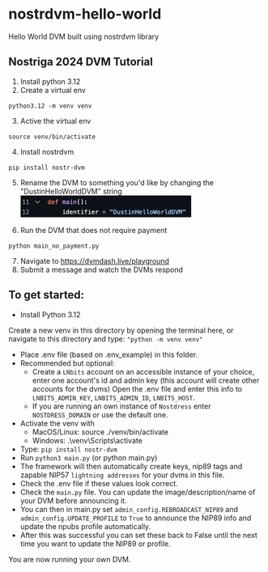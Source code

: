 # nostrdvm-hello-world
Hello World DVM built using nostrdvm library

## Nostriga 2024 DVM Tutorial

1. Install python 3.12 
2. Create a virtual env
```commandline
python3.12 -m venv venv
```
3. Active the virtual env
```commandline
source venv/bin/activate
```

4. Install nostrdvm
```commandline
pip install nostr-dvm
```

5. Rename the DVM to something you'd like by changing the "DustinHelloWorldDVM" string
![name_of_free_dvm.png](docs%2Fname_of_free_dvm.png)

6. Run the DVM that does not require payment
```commandline
python main_no_payment.py
```

7. Navigate to https://dvmdash.live/playground
8. Submit a message and watch the DVMs respond

## To get started:
- Install Python 3.12


Create a new venv in this directory by opening the terminal here, or navigate to this directory and type: `"python -m venv venv"`
  - Place .env file (based on .env_example) in this folder.
  - Recommended but optional:
    - Create a `LNbits` account on an accessible instance of your choice, enter one account's id and admin key (this account will create other accounts for the dvms) Open the .env file and enter this info to `LNBITS_ADMIN_KEY`, `LNBITS_ADMIN_ID`, `LNBITS_HOST`.
    - If you are running an own instance of `Nostdress` enter `NOSTDRESS_DOMAIN` or use the default one.
  - Activate the venv with
    - MacOS/Linux: source ./venv/bin/activate
    - Windows: .\venv\Scripts\activate
  - Type: `pip install nostr-dvm`
  - Run `python3 main.py` (or python main.py)
  - The framework will then automatically create keys, nip89 tags and zapable NIP57 `lightning addresses` for your dvms in this file.
  - Check the .env file if these values look correct.
  - Check the `main.py` file. You can update the image/description/name of your DVM before announcing it.
  - You can then in main.py set `admin_config.REBROADCAST_NIP89` and 
    `admin_config.UPDATE_PROFILE` to `True` to announce the NIP89 info and update the npubs profile automatically.
  - After this was successful you can set these back to False until the next time you want to update the NIP89 or profile.

You are now running your own DVM. 
